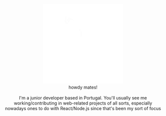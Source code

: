 
<p align="center">
  <img src="https://github.com/nocategory/nocategory/blob/master/avatar.gif" />
  <br />
  <span>howdy mates!</span>
  <br />
  <br />
  I'm a junior developer based in Portugal. You'll usually see me working/contributing in web-related projects of all sorts, especially nowadays ones to do with React/Node.js since that's been my sort of focus<br /><br />
</p>
